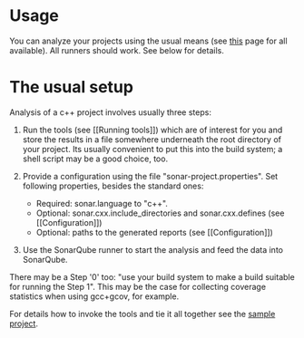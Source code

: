 # Usage

You can analyze your projects using the usual means (see [this](http://docs.codehaus.org/display/SONAR/Installing+and+Configuring+Sonar+Runner) page for all available). All runners should work. See below for details.

# The usual setup

Analysis of a c++ project involves usually three steps:

1. Run the tools (see [[Running tools]]) which are of interest for you and store the results in a file somewhere underneath the root directory of your project. Its usually convenient to put this into the build system; a shell script may be a good choice, too.

2. Provide a configuration using the file "sonar-project.properties". Set following properties, besides the standard ones:

   - Required: sonar.language to "c++".
   - Optional: sonar.cxx.include_directories and sonar.cxx.defines (see [[Configuration]])
   - Optional: paths to the generated reports (see [[Configuration]])

3. Use the SonarQube runner to start the analysis and feed the data into SonarQube.

There may be a Step '0' too: "use your build system to make a build suitable for running the Step 1". This may be the case for collecting coverage statistics when using gcc+gcov, for example.

For details how to invoke the tools and tie it all together see the [sample project](https://github.com/wenns/sonar-cxx/tree/master/sonar-cxx-plugin/src/samples/SampleProject2).


